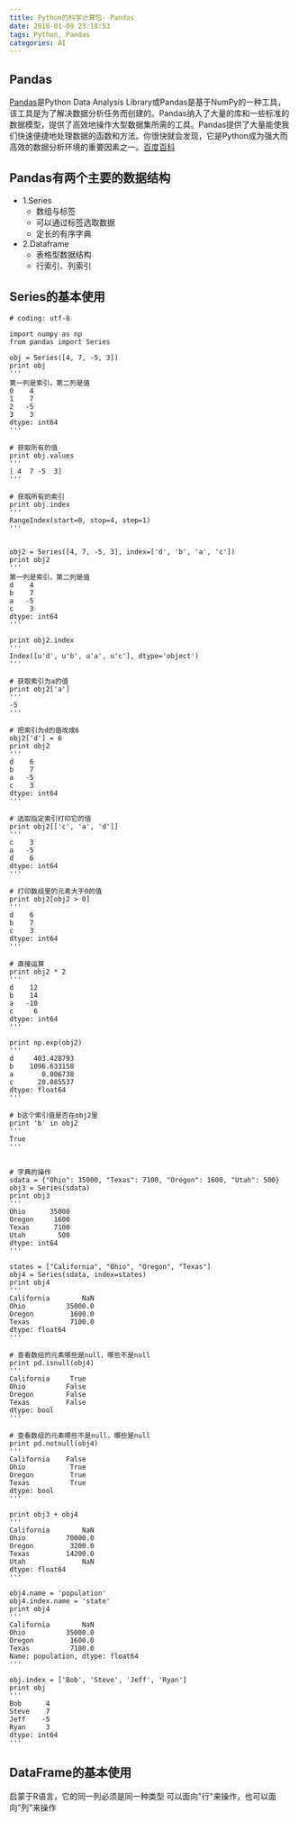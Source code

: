 ```yaml
---
title: Python的科学计算包- Pandas
date: 2018-01-09 23:18:53
tags: Python, Pandas
categories: AI
---
```


## Pandas
<a href="https://pandas.pydata.org/">Pandas</a>是Python Data Analysis Library或Pandas是基于NumPy的一种工具，该工具是为了解决数据分析任务而创建的。Pandas纳入了大量的库和一些标准的数据模型，提供了高效地操作大型数据集所需的工具。Pandas提供了大量能使我们快速便捷地处理数据的函数和方法。你很快就会发现，它是Python成为强大而高效的数据分析环境的重要因素之一。<a href="https://baike.baidu.com/item/pandas/17209606?fr=aladdin">百度百科</a>


## Pandas有两个主要的数据结构
- 1.Series
    - 数组与标签
    - 可以通过标签选取数据
    - 定长的有序字典
- 2.Dataframe
    - 表格型数据结构
    - 行索引、列索引


## Series的基本使用
```
# coding: utf-8

import numpy as np
from pandas import Series

obj = Series([4, 7, -5, 3])
print obj
'''
第一列是索引，第二列是值
0    4
1    7
2   -5
3    3
dtype: int64
'''

# 获取所有的值
print obj.values
'''
[ 4  7 -5  3]
'''

# 获取所有的索引
print obj.index
'''
RangeIndex(start=0, stop=4, step=1)
'''


obj2 = Series([4, 7, -5, 3], index=['d', 'b', 'a', 'c'])
print obj2
'''
第一列是索引，第二列是值
d    4
b    7
a   -5
c    3
dtype: int64
'''

print obj2.index
'''
Index([u'd', u'b', u'a', u'c'], dtype='object')
'''

# 获取索引为a的值
print obj2['a']
'''
-5
'''

# 把索引为d的值改成6
obj2['d'] = 6
print obj2
'''
d    6
b    7
a   -5
c    3
dtype: int64
'''

# 选取指定索引打印它的值
print obj2[['c', 'a', 'd']]
'''
c    3
a   -5
d    6
dtype: int64
'''

# 打印数组里的元素大于0的值
print obj2[obj2 > 0]
'''
d    6
b    7
c    3
dtype: int64
'''

# 直接运算
print obj2 * 2
'''
d    12
b    14
a   -10
c     6
dtype: int64
'''

print np.exp(obj2)
'''
d     403.428793
b    1096.633158
a       0.006738
c      20.085537
dtype: float64
'''

# b这个索引值是否在obj2里
print 'b' in obj2
'''
True
'''


# 字典的操作
sdata = {"Ohio": 35000, "Texas": 7100, "Oregon": 1600, "Utah": 500}
obj3 = Series(sdata)
print obj3
'''
Ohio      35000
Oregon     1600
Texas      7100
Utah        500
dtype: int64
'''

states = ["California", "Ohio", "Oregon", "Texas"]
obj4 = Series(sdata, index=states)
print obj4
'''
California        NaN
Ohio          35000.0
Oregon         1600.0
Texas          7100.0
dtype: float64
'''

# 查看数组的元素哪些是null，哪些不是null
print pd.isnull(obj4)
'''
California     True
Ohio          False
Oregon        False
Texas         False
dtype: bool
'''

# 查看数组的元素哪些不是null，哪些是null
print pd.notnull(obj4)
'''
California    False
Ohio           True
Oregon         True
Texas          True
dtype: bool
'''

print obj3 + obj4
'''
California        NaN
Ohio          70000.0
Oregon         3200.0
Texas         14200.0
Utah              NaN
dtype: float64
'''

obj4.name = 'population'
obj4.index.name = 'state'
print obj4
'''
California        NaN
Ohio          35000.0
Oregon         1600.0
Texas          7100.0
Name: population, dtype: float64
'''

obj.index = ['Bob', 'Steve', 'Jeff', 'Ryan']
print obj
'''
Bob      4
Steve    7
Jeff    -5
Ryan     3
dtype: int64
'''
```


## DataFrame的基本使用
启蒙于R语言，它的同一列必须是同一种类型
可以面向"行"来操作，也可以面向"列"来操作












